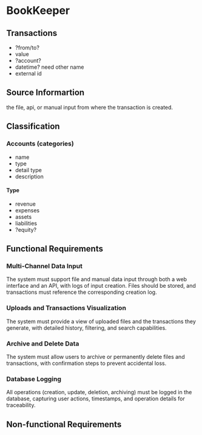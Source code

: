 # BookKeeper
## Transactions
- ?from/to?
- value
- ?account?
- datetime? need other name
- external id
## Source Informartion
the file, api, or manual input from where the transaction is created.
## Classification
### Accounts (categories)
- name
- type
- detail type
- description
#### Type
- revenue
- expenses
- assets
- liabilities
- ?equity?

## Functional Requirements
### Multi-Channel Data Input
The system must support file and manual data input through both a web interface and an API, with logs of input creation. Files should be stored, and transactions must reference the corresponding creation log.

### Uploads and Transactions Visualization
The system must provide a view of uploaded files and the transactions they generate, with detailed history, filtering, and search capabilities.

### Archive and Delete Data
The system must allow users to archive or permanently delete files and transactions, with confirmation steps to prevent accidental loss.

### Database Logging
All operations (creation, update, deletion, archiving) must be logged in the database, capturing user actions, timestamps, and operation details for traceability.

## Non-functional Requirements
